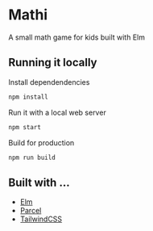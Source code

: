 # Mathi

A small math game for kids built with Elm

## Running it locally

Install dependendencies
```sh
npm install
```

Run it with a local web server

```sh
npm start
```

Build for production

```sh
npm run build
```

## Built with ...

- [Elm](https://elm-lang.org/)
- [Parcel](https://parceljs.org/)
- [TailwindCSS](https://tailwindcss.com)
